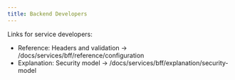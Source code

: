 ```yaml
---
title: Backend Developers
---
```


Links for service developers:

- Reference: Headers and validation → /docs/services/bff/reference/configuration
- Explanation: Security model → /docs/services/bff/explanation/security-model

